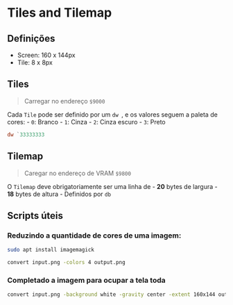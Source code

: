# Tiles and Tilemap

## Definições

- Screen: 160 x 144px
- Tile: 8 x 8px

## Tiles

> Carregar no endereço `$9000`

Cada `Tile` pode ser definido por um `dw `, e os valores seguem a paleta de
cores:
    - `0`: Branco
    - `1`: Cinza
    - `2`: Cinza escuro
    - `3`: Preto

```asm
dw `33333333
```

## Tilemap

> Caregar no endereço de VRAM `$9800`

O `Tilemap` deve obrigatoriamente ser uma linha de
    - **20** bytes de largura
    - **18** bytes de altura
    - Definidos por `db`

## Scripts úteis

### Reduzindo a quantidade de cores de uma imagem:

```sh
sudo apt install imagemagick
```

```sh
convert input.png -colors 4 output.png
```
### Completado a imagem para ocupar a tela toda

```sh
convert input.png -background white -gravity center -extent 160x144 output.png
```
